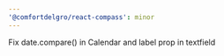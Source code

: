 ```yaml
---
'@comfortdelgro/react-compass': minor
---
```


Fix date.compare() in Calendar and label prop in textfield

